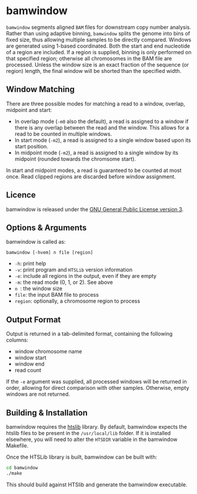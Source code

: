 # bamwindow

`bamwindow` segments aligned `BAM` files for downstream copy number analysis. Rather than using adaptive binning, `bamwindow` splits the genome into bins of fixed size, thus allowing multiple samples to be directly compared. Windows are generated using 1-based coordinated. Both the start and end nucleotide of a region are included. If a region is supplied, binning is only performed on that specified region; otherwise all chromosomes in the BAM file are processed. Unless the window size is an exact fraction of the sequence (or region) length, the final window will be shorted than the specified width.

## Window Matching

There are three possible modes for matching a read to a window, overlap, midpoint and start:

* In overlap mode (`-m0` also the default), a read is assigned to a window if there is any overlap between the read and the window. This allows for a read to be counted in multiple windows.
* In start mode (`-m2`), a read is assigned to a single window based upon its start position.
* In midpoint mode (`-m2`), a read is assigned to a single window by its midpoint (rounded towards the chromsome start).

In start and midpoint modes, a read is guaranteed to be counted at most once. Read clipped regions are discarded before window assignment.

## Licence

bamwindow is released under the [GNU General Public License version 3](http://www.gnu.org/licenses/gpl.html).

## Options & Arguments

bamwindow is called as:

    bamwindow [-hvem] n file [region]

* `-h`: print help
* `-v`: print program and `HTSLib` version information
* `-e`: include all regions in the output, even if they are empty
* `-m`: the read mode (0, 1, or 2). See above
* `n `: the window size 
* `file`: the input BAM file to process
* `region`: optionally, a chromosome region to process

## Output Format

Output is returned in a tab-delimited format, containing the following columns:

* window chromosome name
* window start
* window end
* read count

If the `-e` argument was supplied, all processed windows will be returned in order, allowing for direct comparison with other samples. Otherwise, empty windows are not returned.

## Building & Installation

bamwindow requires the [htslib](https://github.com/samtools/htslib) library. By default, bamwindow expects the htslib files to be present in the `/usr/local/lib` folder. If it is installed elsewhere, you will need to alter the `HTSDIR` variable in the bamwindow Makefile.

Once the HTSLib library is built, bamwindow can be built with:

~~~bash
cd bamwindow
./make
~~~

This should build against HTSlib and generate the bamwindow executable.

